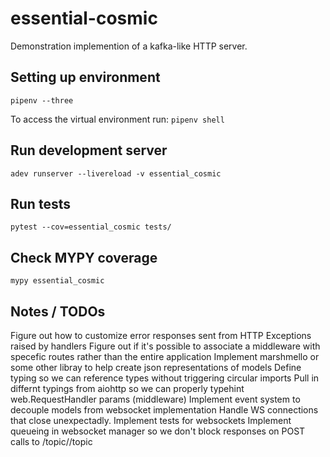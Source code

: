 # essential-cosmic
Demonstration implemention of a kafka-like HTTP server.

## Setting up environment
`pipenv --three`

To access the virtual environment run:
`pipenv shell`

## Run development server
`adev runserver --livereload -v essential_cosmic`

## Run tests
`pytest --cov=essential_cosmic tests/`

## Check MYPY coverage
`mypy essential_cosmic`

## Notes / TODOs
Figure out how to customize error responses sent from HTTP Exceptions raised by handlers
Figure out if it's possible to associate a middleware with specefic routes rather than the entire application
Implement marshmello or some other libray to help create json representations of models
Define typing so we can reference types without triggering circular imports
Pull in differnt typings from aiohttp so we can properly typehint web.RequestHandler params (middleware)
Implement event system to decouple models from websocket implementation
Handle WS connections that close unexpectadly.
Implement tests for websockets
Implement queueing in websocket manager so we don't block responses on POST calls to /topic/<id>/topic